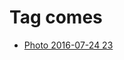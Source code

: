 <!--
title: Tag comes
date: 2020-06-28T14:55:35.301Z
tags:
-->
# Tag comes

 * [Photo 2016-07-24 23](147917309907.md)